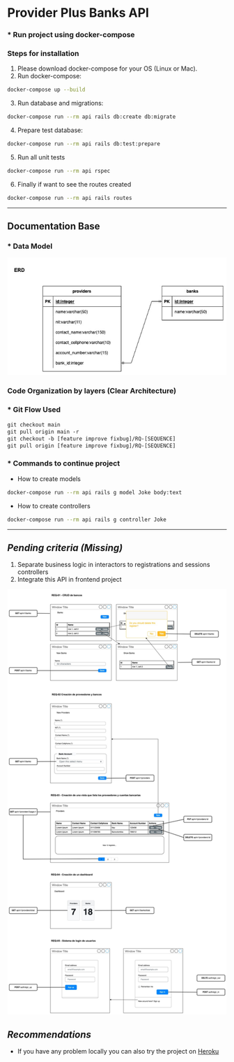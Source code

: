 # Provider Plus Banks API

### * Run project using docker-compose
### Steps for installation

1. Please download docker-compose for your OS (Linux or Mac).
2. Run docker-compose:
```bash
docker-compose up --build
```
3. Run database and migrations:
```bash
docker-compose run --rm api rails db:create db:migrate
```
4. Prepare test database:
```bash
docker-compose run --rm api rails db:test:prepare
```
5. Run all unit tests
```bash
docker-compose run --rm api rspec
```
6. Finally if want to see the routes created
```bash
docker-compose run --rm api rails routes
```

---

## Documentation Base

### * Data Model
![ERD](ERD.jpg)

### Code Organization by layers (Clear Architecture)

[comment]: <> (![code_organization]&#40;code_organization.png&#41;)

### * Git Flow Used
```
git checkout main
git pull origin main -r
git checkout -b [feature improve fixbug]/RQ-[SEQUENCE]
git pull origin [feature improve fixbug]/RQ-[SEQUENCE]
```

### * Commands to continue project
* How to create models
```bash
docker-compose run --rm api rails g model Joke body:text
```

* How to create controllers
```bash
docker-compose run --rm api rails g controller Joke
```

---

## *Pending criteria (Missing)*

1. Separate business logic in interactors to registrations and sessions controllers
2. Integrate this API in frontend project

![Integration_API](Integration_API.jpg)

## *Recommendations*

* If you have any problem locally you can also try the project on [Heroku](https://provider-plus-banks.herokuapp.com/)